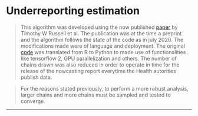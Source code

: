 # Underreporting estimation
> This algorithm was developed using the now published <a href="Reconstructing the early global dynamics of under-ascertained COVID-19 cases and infections">paper</a> by Timothy W Russell et al. The publication was at the time a preprint and the algorithm follows the state of the code as in july 2020. The modifications made were of language and deployment. The original <a href="https://github.com/thimotei/CFR_calculation">code</a> was translated from R to Python to made use of functionalities like tensorflow 2, GPU parallelization and others. The number of chains drawn was also reduced in order to operate in time for the release of the nowcasting report everytime the Health autorities publish data.

>For the reasons stated previously, to perform a more robust analysis, larger chains and  more chains must be sampled and tested to converge.

<hr>
